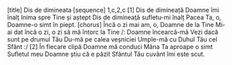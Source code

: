 [title] Dis de dimineata
[sequence] 1,c,2,c
[1]
Dis de dimineață Doamne îmi înalț
Inima spre Tine și aștept
Dis de dimineaţă sufletu-mi înalț
Pacea Ta, o, Doamne-o simt în piept.
[chorus]
Încă o zi mai am, o, Doamne de la Tine
Mi-ai dat încă o zi, o zi să mă întorc la Tine
/: Doamne încearcă-mă
Vezi dacă sunt pe drumul Tău
Du-mă pe calea veșniciei
Umple-mă cu Duhul Tău cel Sfânt :/
[2]
În fiecare clipă Doamne mă conduci
Mâna Ta aproape o simt
Sufletul meu Doamne știu că e păzit
Sfântul Tău cuvânt îmi este scut.

